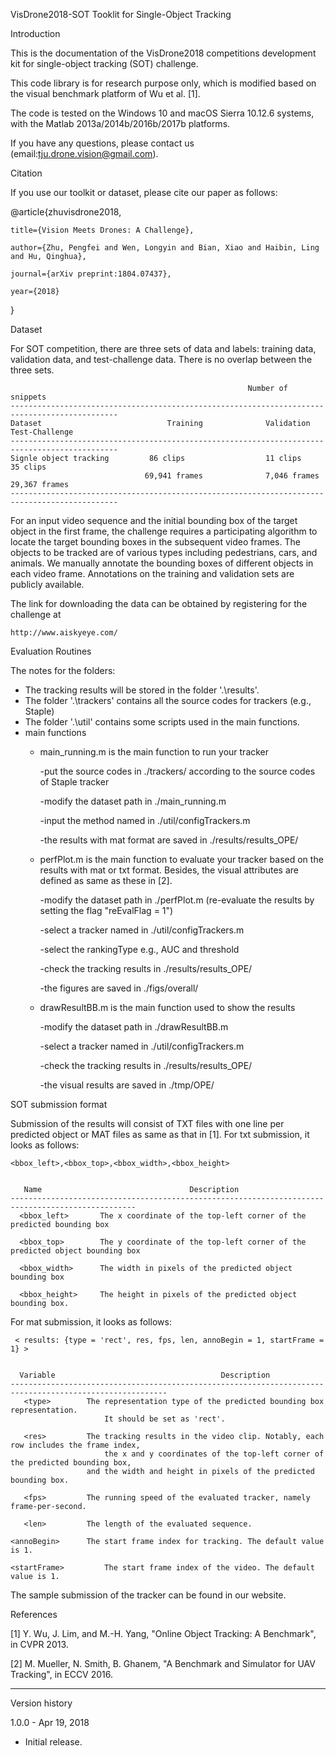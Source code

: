 VisDrone2018-SOT Tooklit for Single-Object Tracking


Introduction

This is the documentation of the VisDrone2018 competitions development kit for single-object tracking (SOT) challenge.

This code library is for research purpose only, which is modified based on the visual benchmark platform of Wu et al. [1]. 

The code is tested on the Windows 10 and macOS Sierra 10.12.6 systems, with the Matlab 2013a/2014b/2016b/2017b platforms.

If you have any questions, please contact us (email:tju.drone.vision@gmail.com).

Citation

If you use our toolkit or dataset, please cite our paper as follows:

@article{zhuvisdrone2018,

    title={Vision Meets Drones: A Challenge},

    author={Zhu, Pengfei and Wen, Longyin and Bian, Xiao and Haibin, Ling and Hu, Qinghua},

    journal={arXiv preprint:1804.07437},

    year={2018}

}

Dataset

For SOT competition, there are three sets of data and labels: training data, validation data, 
and test-challenge data. There is no overlap between the three sets. 

                                                         Number of snippets
    ----------------------------------------------------------------------------------------------
    Dataset                            Training              Validation            Test-Challenge
    ----------------------------------------------------------------------------------------------
    Signle object tracking         86 clips                  11 clips               35 clips
                                  69,941 frames              7,046 frames         29,367 frames
    ----------------------------------------------------------------------------------------------

For an input video sequence and the initial bounding box of the target object in the first frame, the challenge requires a participating algorithm to locate the target bounding boxes in the subsequent video frames. The objects to be tracked are of various types including pedestrians, cars, and animals. We manually annotate the bounding boxes of different objects in each video frame. Annotations on the training and validation sets are publicly available.

The link for downloading the data can be obtained by registering for the challenge at

    http://www.aiskyeye.com/
 

Evaluation Routines

The notes for the folders:
* The tracking results will be stored in the folder '.\results'.
* The folder '.\trackers' contains all the source codes for trackers (e.g., Staple)
* The folder '.\util' contains some scripts used in the main functions.
* main functions
     * main_running.m is the main function to run your tracker
	
       -put the source codes in ./trackers/ according to the source codes of Staple tracker
	
       -modify the dataset path in ./main_running.m    
	
       -input the method named in ./util/configTrackers.m
	
       -the results with mat format are saved in ./results/results_OPE/
	
     * perfPlot.m is the main function to evaluate your tracker based on the results with mat or txt format. 
       Besides, the visual attributes are defined as same as these in [2].
	
       -modify the dataset path in ./perfPlot.m (re-evaluate the results by setting the flag "reEvalFlag = 1")    
	
       -select a tracker named in ./util/configTrackers.m
	
       -select the rankingType e.g., AUC and threshold
	
       -check the tracking results in ./results/results_OPE/
	
       -the figures are saved in ./figs/overall/

     * drawResultBB.m is the main function used to show the results
	
       -modify the dataset path in ./drawResultBB.m  
	
       -select a tracker named in ./util/configTrackers.m
	
       -check the tracking results in ./results/results_OPE/
	
       -the visual results are saved in ./tmp/OPE/	
    
    
    
SOT submission format

Submission of the results will consist of TXT files with one line per predicted object or MAT files as same as that in [1].
For txt submission, it looks as follows:

    <bbox_left>,<bbox_top>,<bbox_width>,<bbox_height>


       Name	                                Description
    --------------------------------------------------------------------------------------------------
      <bbox_left>	    The x coordinate of the top-left corner of the predicted bounding box
   
      <bbox_top>	    The y coordinate of the top-left corner of the predicted object bounding box
      
      <bbox_width>      The width in pixels of the predicted object bounding box 
      
      <bbox_height>     The height in pixels of the predicted object bounding box.


For mat submission, it looks as follows:

     < results: {type = 'rect', res, fps, len, annoBegin = 1, startFrame = 1} >


      Variable	                                   Description
    ---------------------------------------------------------------------------------------------------------
       <type>	     The representation type of the predicted bounding box representation. 
                         It should be set as 'rect'.
	
       <res>	     The tracking results in the video clip. Notably, each row includes the frame index, 
                         the x and y coordinates of the top-left corner of the predicted bounding box, 
		             and the width and height in pixels of the predicted bounding box.
	
       <fps>	     The running speed of the evaluated tracker, namely frame-per-second.
	
       <len>	     The length of the evaluated sequence.
	
    <annoBegin>	     The start frame index for tracking. The default value is 1.
    
    <startFrame>         The start frame index of the video. The default value is 1.
	
	
The sample submission of the tracker can be found in our website.



References

[1] Y. Wu, J. Lim, and M.-H. Yang, "Online Object Tracking: A Benchmark", in CVPR 2013.

[2] M. Mueller, N. Smith, B. Ghanem, "A Benchmark and Simulator for UAV Tracking", in ECCV 2016.

-----------------------------------------------------------------
Version history

1.0.0 - Apr 19, 2018
  - Initial release.
